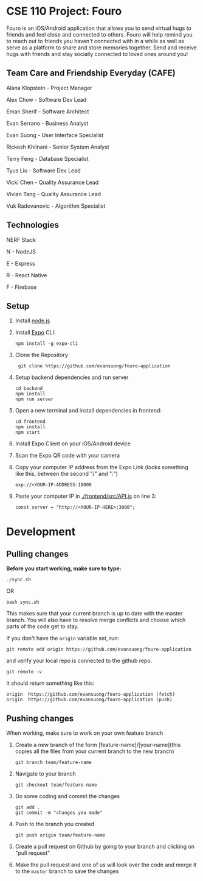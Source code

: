 # CSE 110 Project: Fouro

Fouro is an iOS/Android application that allows you to send virtual hugs to friends and feel close
and connected to others. Fouro will help remind you to reach out to friends you haven't connected with
in a while as well as serve as a platform to share and store memories together. Send and receive hugs
with friends and stay socially connected to loved ones around you!

## Team Care and Friendship Everyday (CAFE)

Alana Klopstein - Project Manager

Alex Chow - Software Dev Lead

Eman Sherif - Software Architect

Evan Serrano - Business Analyst

Evan Suong - User Interface Specialist

Rickesh Khilnani - Senior System Analyst

Terry Feng - Database Specialist

Tyus Liu - Software Dev Lead

Vicki Chen - Quality Assurance Lead

Vivian Tang - Quality Assurance Lead

Vuk Radovanovic - Algorithm Specialist

## Technologies

NERF Stack

N - NodeJS

E - Express

R - React Native

F - Firebase

## Setup

1.  Install [node.js](https://nodejs.org/en/)

2.  Install [Expo](https://docs.expo.io/) CLI:

        npm install -g expo-cli
        
3. Clone the Repository

        git clone https://github.com/evansuong/fouro-application

4.  Setup backend dependencies and run server

        cd backend
        npm install
        npm run server

5.  Open a new terminal and install dependencies in frontend:

        cd frontend
        npm install
        npm start

6.  Install Expo Client on your iOS/Android device

7.  Scan the Expo QR code with your camera

8.  Copy your computer IP address from the Expo Link (looks something like this, between the second "/" and ":")

        exp://<YOUR-IP-ADDRESS:19000

9.  Paste your computer IP in [./frontend/src/API.js](./frontend/src/API.js) on line 3:

        const server = "http://<YOUR-IP-HERE>:3000";

# Development

## Pulling changes

**Before you start working, make sure to type:**

    ./sync.sh

OR

    bash sync.sh

This makes sure that your current branch is up to date with the master branch. You will also have to resolve merge conflicts and choose which parts of the code get to stay.

If you don't have the `origin` variable set, run:

    git remote add origin https://github.com/evansuong/fouro-application

and verify your local repo is connected to the github repo.

    git remote -v

It should return something like this:

    origin  https://github.com/evansuong/fouro-application (fetch)
    origin  https://github.com/evansuong/fouro-application (push)

## Pushing changes

When working, make sure to work on your own feature branch

1.  Create a new branch of the form [feature-name]/[your-name](this copies all the files from your current branch to the new branch)

        git branch team/feature-name

2.  Navigate to your branch

        git checkout team/feature-name

3.  Do some coding and commit the changes

        git add .
        git commit -m "changes you made"

4.  Push to the branch you created

        git push origin team/feature-name

5.  Create a pull request on Github by going to your branch and clicking on "pull request"

6.  Make the pull request and one of us will look over the code and merge it to the `master` branch to save the changes
